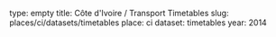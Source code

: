 type: empty
title: Côte d'Ivoire / Transport Timetables
slug: places/ci/datasets/timetables
place: ci
dataset: timetables
year: 2014
